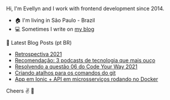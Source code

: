 <!--
**evelew/evelew** is a ✨ _special_ ✨ repository because its `README.md` (this file) appears on your GitHub profile.

Here are some ideas to get you started:

- 🔭 I’m currently working on ...
- 🌱 I’m currently learning ...
- 👯 I’m looking to collaborate on ...
- 🤔 I’m looking for help with ...
- 💬 Ask me about ...
- 📫 How to reach me: ...
- 😄 Pronouns: ...
- ⚡ Fun fact: ...
-->

Hi, I'm Evellyn and I work with frontend development since 2014.

- 🏠 I'm living in São Paulo - Brazil
- 💻 Sometimes I write on [my blog](https://evellynlima.com.br/)

📕 Latest Blog Posts (pt BR)

<!-- BLOG:START -->
- [Retrospectiva 2021](https://evellynlima.com.br/retrospectiva-2021/)
- [Recomendação: 3 podcasts de tecnologia que mais ouço](https://evellynlima.com.br/recomendacao-3-podcasts-de-tecnologia-que-mais-ouco/)
- [Resolvendo a questão 06 do Code Your Way 2021](https://evellynlima.com.br/resolvendo-a-questao-06-do-code-your-way-2021/)
- [Criando atalhos para os comandos do git](https://evellynlima.com.br/criando-atalhos-para-os-comandos-do-git/)
- [App em Ionic + API em microsserviços rodando no Docker](https://evellynlima.com.br/app-em-ionic-com-api-em-microservicos-rodando-no-docker/)
<!-- BLOG:END -->

Cheers :v: :beers:
